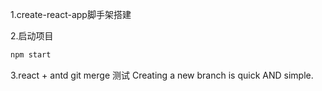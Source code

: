 1.create-react-app脚手架搭建

2.启动项目

```javascript
npm start
```

3.react + antd
git merge 测试
Creating a new branch is quick AND simple.